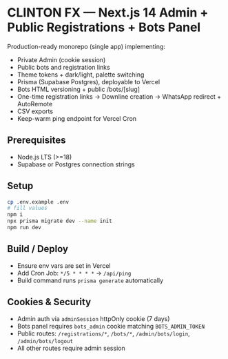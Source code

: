 # CLINTON FX — Next.js 14 Admin + Public Registrations + Bots Panel

Production-ready monorepo (single app) implementing:
- Private Admin (cookie session)
- Public bots and registration links
- Theme tokens + dark/light, palette switching
- Prisma (Supabase Postgres), deployable to Vercel
- Bots HTML versioning + public /bots/[slug]
- One-time registration links → Downline creation → WhatsApp redirect + AutoRemote
- CSV exports
- Keep-warm ping endpoint for Vercel Cron

## Prerequisites
- Node.js LTS (>=18)
- Supabase or Postgres connection strings

## Setup
```bash
cp .env.example .env
# fill values
npm i
npx prisma migrate dev --name init
npm run dev
```

## Build / Deploy
- Ensure env vars are set in Vercel
- Add Cron Job: `*/5 * * * *` → `/api/ping`
- Build command runs `prisma generate` automatically

## Cookies & Security
- Admin auth via `adminSession` httpOnly cookie (7 days)
- Bots panel requires `bots_admin` cookie matching `BOTS_ADMIN_TOKEN`
- Public routes: `/registrations/*`, `/bots/*`, `/admin/bots/login`, `/admin/bots/logout`
- All other routes require admin session
